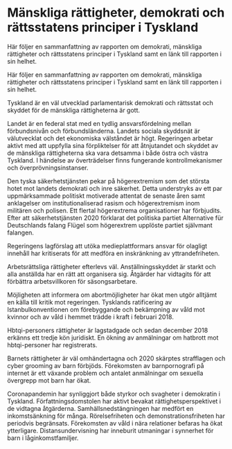 # Mänskliga rättigheter, demokrati och rättsstatens principer i Tyskland

Här följer en sammanfattning av rapporten om demokrati, mänskliga rättigheter och rättsstatens principer i Tyskland samt en länk till rapporten i sin helhet.

Här följer en sammanfattning av rapporten om demokrati, mänskliga rättigheter och rättsstatens principer i Tyskland samt en länk till rapporten i sin helhet.

Tyskland är en väl utvecklad parlamentarisk demokrati och rättsstat och skyddet för de mänskliga rättigheterna är gott.

Landet är en federal stat med en tydlig ansvarsfördelning mellan förbundsnivån och förbundsländerna. Landets sociala skyddsnät är välutvecklat och det ekonomiska välståndet är högt. Regeringen arbetar aktivt med att uppfylla sina förpliktelser för att åtnjutandet och skyddet av de mänskliga rättigheterna ska vara detsamma i både östra och västra Tyskland. I händelse av överträdelser finns fungerande kontrollmekanismer och överprövningsinstanser.

Den tyska säkerhetstjänsten pekar på högerextremism som det största hotet mot landets demokrati och inre säkerhet. Detta understryks av ett par uppmärksammade politiskt motiverade attentat de senaste åren samt anklagelser om institutionaliserad rasism och högerextremism inom militären och polisen. Ett flertal högerextrema organisationer har förbjudits. Efter att säkerhetstjänsten 2020 förklarat det politiska partiet Alternative für Deutschlands falang Flügel som högerextrem upplöste partiet självmant falangen.

Regeringens lagförslag att utöka medieplattformars ansvar för olagligt innehåll har kritiserats för att medföra en inskränkning av yttrandefriheten.

Arbetsrättsliga rättigheter efterlevs väl. Anställningsskyddet är starkt och alla anställda har en rätt att organisera sig. Åtgärder har vidtagits för att förbättra arbetsvillkoren för säsongsarbetare.

Möjligheten att informera om abortmöjligheter har ökat men utgör alltjämt en källa till kritik mot regeringen. Tysklands ratificering av Istanbulkonventionen om förebyggande och bekämpning av våld mot kvinnor och av våld i hemmet trädde i kraft i februari 2018.

Hbtqi-personers rättigheter är lagstadgade och sedan december 2018 erkänns ett tredje kön juridiskt. En ökning av anmälningar om hatbrott mot hbtqi-personer har registrerats.

Barnets rättigheter är väl omhändertagna och 2020 skärptes strafflagen och cyber grooming av barn förbjöds. Förekomsten av barnpornografi på internet är ett växande problem och antalet anmälningar om sexuella övergrepp mot barn har ökat.

Coronapandemin har synliggjort både styrkor och svagheter i demokratin i Tyskland. Författningsdomstolen har aktivt bevakat rättighetsperspektivet i de vidtagna åtgärderna. Samhällsnedstängningen har medfört en inkomstsänkning för många. Rörelsefriheten och demonstrationsfriheten har periodvis begränsats. Förekomsten av våld i nära relationer befaras ha ökat ytterligare. Distansundervisning har inneburit utmaningar i synnerhet för barn i låginkomstfamiljer.

